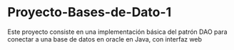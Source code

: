 # Proyecto-Bases-de-Dato-1
Este proyecto consiste en una implementación básica del patrón DAO para conectar a una base de datos en oracle en Java, con interfaz web
